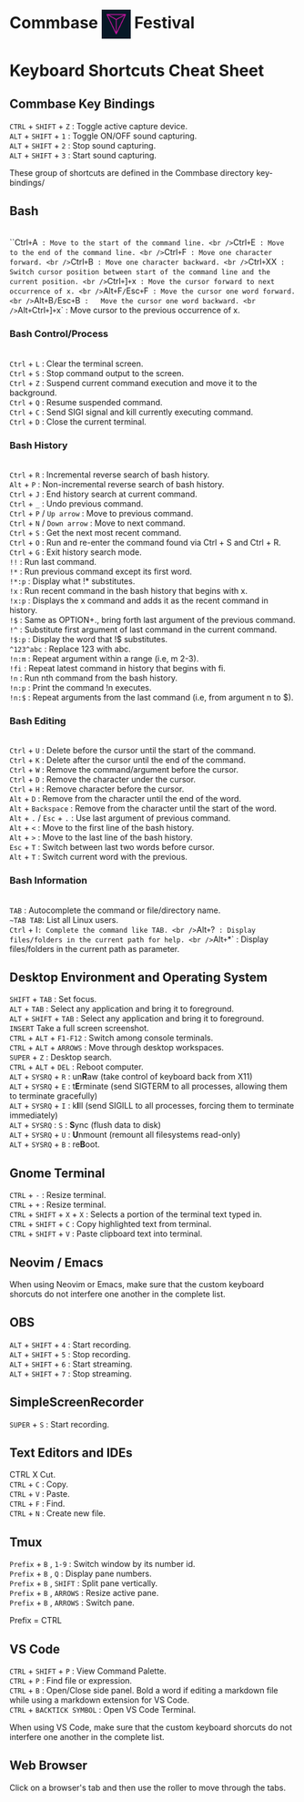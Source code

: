 # Commbase <img align="center" alt="Visual Studio Code" width="10%" src="./images/commbase.png" /> Festival

# Keyboard Shortcuts Cheat Sheet

## Commbase Key Bindings

`CTRL` + `SHIFT` + `Z` : Toggle active capture device.
<br />`ALT` + `SHIFT` + `1` : Toggle ON/OFF sound capturing.
<br />`ALT` + `SHIFT` + `2` : Stop sound capturing.
<br />`ALT` + `SHIFT` + `3` : Start sound capturing.

These group of shortcuts are defined in the Commbase directory key-bindings/

## Bash

<br />``Ctrl` + `A` : Move to the start of the command line.
<br />`Ctrl` + `E` : Move to the end of the command line.
<br />`Ctrl` + `F` : Move one character forward.
<br />`Ctrl` + `B` : Move one character backward.
<br />`Ctrl` + `XX` : Switch cursor position between start of the command line and the current position.
<br />`Ctrl` + `]` + `x` : Move the cursor forward to next occurrence of x.
<br />`Alt` + `F` / `Esc` + `F` : Move the cursor one word forward.
<br />`Alt` + `B` / `Esc` + `B`	:	Move the cursor one word backward.
<br />`Alt` + `Ctrl` + `]` + `x` : Move cursor to the previous occurrence of x.

###	Bash Control/Process

<br />`Ctrl` + `L` : Clear the terminal screen.
<br />`Ctrl` + `S` : Stop command output to the screen.
<br />`Ctrl` + `Z` : Suspend current command execution and move it to the background.
<br />`Ctrl` + `Q` : Resume suspended command.
<br />`Ctrl` + `C` : Send SIGI signal and kill currently executing command.
<br />`Ctrl` + `D` : Close the current terminal.

###	Bash History

<br />`Ctrl` + `R` : Incremental reverse search of bash history.
<br />`Alt` + `P` : Non-incremental reverse search of bash history.
<br />`Ctrl` + `J` : End history search at current command.
<br />`Ctrl` + `_` :	Undo previous command.
<br />`Ctrl` + `P` / `Up arrow` : Move to previous command.
<br />`Ctrl` + `N` / `Down arrow` :	Move to next command.
<br />`Ctrl` + `S` : Get the next most recent command.
<br />`Ctrl` + `O` : Run and re-enter the command found via Ctrl + S and Ctrl + R.
<br />`Ctrl` + `G` : Exit history search mode.
<br />`!!` : Run last command.
<br />`!*` : Run previous command except its first word.
<br />`!*:p` : Display what !* substitutes.
<br />`!x` : Run recent command in the bash history that begins with x.
<br />`!x:p` : Displays the x command and adds it as the recent command in history.
<br />`!$` : Same as OPTION+., bring forth last argument of the previous command.
<br />`!^` : Substitute first argument of last command in the current command.
<br />`!$:p` : Display the word that !$ substitutes.
<br />`^123^abc` : Replace 123 with abc.
<br />`!n:m` : Repeat argument within a range (i.e, m 2-3).
<br />`!fi`	:	Repeat latest command in history that begins with fi.
<br />`!n` : Run nth command from the bash history.
<br />`!n:p` : Print the command !n executes.
<br />`!n:$` : Repeat arguments from the last command (i.e, from argument n to $).

###	Bash Editing

<br />`Ctrl` + `U` : Delete before the cursor until the start of the command.
<br />`Ctrl` + `K` : Delete after the cursor until the end of the command.
<br />`Ctrl` + `W` : Remove the command/argument before the cursor.
<br />`Ctrl` + `D` : Remove the character under the cursor.
<br />`Ctrl` + `H` : Remove character before the cursor.
<br />`Alt` + `D` : Remove from the character until the end of the word.
<br />`Alt` + `Backspace` : Remove from the character until the start of the word.
<br />`Alt` + `.` / `Esc` + `.` : Use last argument of previous command.
<br />`Alt` + `<` : Move to the first line of the bash history.
<br />`Alt` + `>` : Move to the last line of the bash history.
<br />`Esc` + `T` : Switch between last two words before cursor.
<br />`Alt` + `T` : Switch current word with the previous.

###	Bash Information

<br />`TAB` : Autocomplete the command or file/directory name.
<br />`~TAB TAB`:	List all Linux users.
<br />`Ctrl` + I`: Complete the command like TAB.
<br />`Alt` + `?` : Display files/folders in the current path for help.
<br />`Alt` + `*` : Display files/folders in the current path as parameter.

## Desktop Environment and Operating System

`SHIFT` + `TAB` : Set focus.
<br />`ALT` + `TAB` : Select any application and bring it to foreground.
<br />`ALT` + `SHIFT` + `TAB` : Select any application and bring it to foreground.
<br />`INSERT` Take a full screen screenshot.
<br />`CTRL` + `ALT` + `F1-F12` : Switch among console terminals.
<br />`CTRL` + `ALT` + `ARROWS` : Move through desktop workspaces.
<br />`SUPER` + `Z` : Desktop search.
<br />`CTRL` + `ALT` + `DEL` : Reboot computer.
<br />`ALT` + `SYSRQ` + `R` : un**R**aw (take control of keyboard back from X11)
<br />`ALT` + `SYSRQ` + `E` : t**E**rminate (send SIGTERM to all processes, allowing them to terminate gracefully)
<br />`ALT` + `SYSRQ` + `I` : k**I**ll (send SIGILL to all processes, forcing them to terminate immediately)
<br />`ALT` + `SYSRQ` : `S` : **S**ync (flush data to disk)
<br />`ALT` + `SYSRQ` + `U` : **U**nmount (remount all filesystems read-only)
<br />`ALT` + `SYSRQ` + `B` : re**B**oot.

## Gnome Terminal

`CTRL` + `-` : Resize terminal.
<br />`CTRL` + `+` : Resize terminal.
<br />`CTRL` + `SHIFT` + `X` + `X` : Selects a portion of the terminal text typed in.
<br />`CTRL` + `SHIFT` + `C` : Copy highlighted text from terminal.
<br />`CTRL` + `SHIFT` + `V` : Paste clipboard text into terminal.

## Neovim / Emacs

When using Neovim or Emacs, make sure that the custom keyboard shorcuts do not interfere one another in the complete list.

## OBS

`ALT` + `SHIFT` + `4` : Start recording.
<br />`ALT` + `SHIFT` + `5` : Stop recording.
<br />`ALT` + `SHIFT` + `6` : Start streaming.
<br />`ALT` + `SHIFT` + `7` : Stop streaming.

## SimpleScreenRecorder

`SUPER` + `S` : Start recording.

## Text Editors and IDEs

CTRL	X	Cut.
<br />`CTRL` + `C` : Copy.
<br />`CTRL` + `V` : Paste.
<br />`CTRL` + `F` : Find.
<br />`CTRL` + `N` : Create new file.

## Tmux

`Prefix` + `B` , `1-9` : Switch window by its number id.
<br />`Prefix` + `B` , `Q` : Display pane numbers.
<br />`Prefix` + `B` , `SHIFT` : Split pane vertically.
<br />`Prefix` + `B` , `ARROWS` : Resize active pane.
<br />`Prefix` + `B` , `ARROWS` : Switch pane.

Prefix = CTRL

## VS Code

`CTRL` + `SHIFT` + `P` : View Command Palette.
<br />`CTRL` + `P` : Find file or expression.
<br />`CTRL` + `B` : Open/Close side panel. Bold a word if editing a markdown file while using a markdown extension for VS Code.
<br />`CTRL` + `BACKTICK SYMBOL` : Open VS Code Terminal.

When using VS Code, make sure that the custom keyboard shorcuts do not interfere one another in the complete list.

## Web Browser

Click on a browser's tab and then use the roller to move through the tabs.


